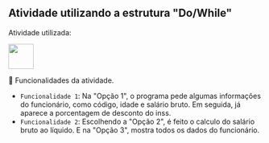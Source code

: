 <h2> Atividade utilizando a estrutura "Do/While" </h2> 
<p> Atividade utilizada: </p>
<a><img width='50' height='50' src="https://cdn.jsdelivr.net/gh/devicons/devicon@latest/icons/cplusplus/cplusplus-plain.svg"/></a>
          
          

:hammer: Funcionalidades da atividade.

- `Funcionalidade 1`: Na "Opção 1", o programa pede algumas informações do funcionário, como código, idade e salário bruto. Em seguida, já aparece a porcentagem de desconto do inss.
- `Funcionalidade 2`: Escolhendo a "Opção 2", é feito o calculo do salário bruto ao líquido. E na "Opção 3", mostra todos os dados do funcionário. 
